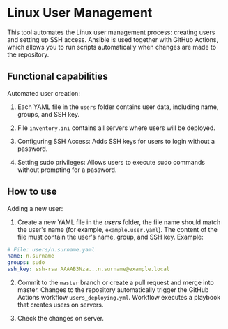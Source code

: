 # Linux User Management

This tool automates the Linux user management process: creating users and setting up SSH access. Ansible is used together with GitHub Actions, which allows you to run scripts automatically when changes are made to the repository.

## Functional capabilities

Automated user creation:

1) Each YAML file in the `users` folder contains user data, including name, groups, and SSH key.
   
2) File `inventory.ini` contains all servers where users will be deployed.

3) Configuring SSH Access: Adds SSH keys for users to login without a password.

4) Setting sudo privileges: Allows users to execute sudo commands without prompting for a password.

## How to use

Adding a new user:

1) Create a new YAML file in the **_users_** folder, the file name should match the user's name (for example, `example.user.yaml`).
The content of the file must contain the user's name, group, and SSH key. Example:

```yaml
# File: users/n.surname.yaml
name: n.surname
groups: sudo
ssh_key: ssh-rsa AAAAB3Nza...n.surname@example.local
```

2) Commit to the `master` branch or create a pull request and merge into master. Changes to the repository automatically trigger the GitHub Actions workflow `users_deploying.yml`. Workflow executes a playbook that creates users on servers.
   
4) Check the changes on server.
